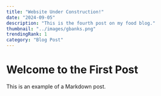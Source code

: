 ```yaml
---
title: "Website Under Construction!"
date: "2024-09-05"
description: "This is the fourth post on my food blog."
thumbnail: "../images/gbanks.png"
trendingRank: 1
category: "Blog Post"
---
```


# Welcome to the First Post

This is an example of a Markdown post.
